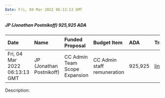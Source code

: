 ```yaml
---
Date: Fri, 04 Mar 2022 06:13:13 GMT
---
```


##### JP (Jonathan Postnikoff) 925,925 ADA

| Date      | Name | Funded Proposal | Budget Item | ADA | Transaction|
| :---        | :---  | :--- | :--- | :--- | :--- |
| Fri, 04 Mar 2022 06:13:13 GMT | JP (Jonathan Postnikoff) | CC Admin Team Scope Expansion | CC Admin staff remuneration | 925,925 | [link](https://cardanoscan.io/transaction/576b934d165988324bf6ae64fd4ccc090a5e6fc32104178c7b80b3157904948f)|

Description: 
